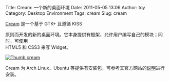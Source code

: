 Title: Cream: 一个新的桌面环境
Date: 2011-05-05 13:06
Author: toy
Category: Desktop Environment
Tags: cream
Slug: cream

[Cream][c] 是一个基于 GTK+ 且遵循 KISS  

原则而开发的新的桌面环境。它本身提供有框架，允许用户编写自己的模块；同时，可使用  
HTML5 和 CSS3 来写 Widget。

[![Thumb
cream](http://linuxtoy.org/img/2011/04/thumb-cream.png)](http://linuxtoy.org/img/2011/04/cream.png)

Cream 为 Arch Linux、Ubuntu
等提供有安装包，可参考其官方网站的[说明][i]进行安装。

[c]: http://www.cream-project.org/  
[i]: http://www.cream-project.org/install/
